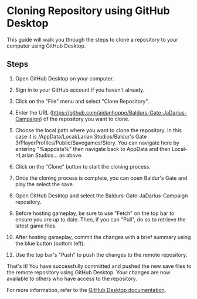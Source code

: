 # Cloning Repository using GitHub Desktop

This guide will walk you through the steps to clone a repository to your computer using GitHub Desktop.

## Steps

1. Open GitHub Desktop on your computer.

2. Sign in to your GitHub account if you haven't already.

3. Click on the "File" menu and select "Clone Repository".

4. Enter the URL (https://github.com/aidanhoppe/Baldurs-Gate-JaDarius-Campaign) of the repository you want to clone.

5. Choose the local path where you want to clone the repository. In this case it is /AppData/Local/Larian Studios/Baldur's Gate 3/PlayerProfiles/Public/Savegames/Story. You can navigate here by entering "%appdata%" then navigate back to AppData and then Local->Larian Studios... as above.

6. Click on the "Clone" button to start the cloning process.

7. Once the cloning process is complete, you can open Baldur's Gate and play the select the save.

8. Open GitHub Desktop and select the Baldurs-Gate-JaDarius-Campaign repository.

9. Before hosting gameplay, be sure to use "Fetch" on the top bar to ensure you are up to date. Then, if you can "Pull", do so to retrieve the latest game files.

10. After hosting gameplay, commit the changes with a brief summary using the blue button (bottom left).

11. Use the top bar's "Push" to push the changes to the remote repository.

That's it! You have successfully committed and pushed the new save files to the remote repository using GitHub Desktop. Your changes are now available to others who have access to the repository.

For more information, refer to the [GitHub Desktop documentation](https://docs.github.com/en/desktop).
